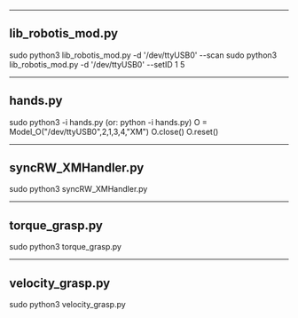 --------------
lib_robotis_mod.py
--------------
sudo python3 lib_robotis_mod.py -d '/dev/ttyUSB0' --scan
sudo python3 lib_robotis_mod.py -d '/dev/ttyUSB0' --setID 1 5


--------------
hands.py
--------------
sudo python3 -i hands.py
(or: python -i hands.py)
O = Model_O("/dev/ttyUSB0",2,1,3,4,"XM")
O.close()
O.reset()


--------------
syncRW_XMHandler.py
--------------
sudo python3 syncRW_XMHandler.py


--------------
torque_grasp.py
--------------
sudo python3 torque_grasp.py


--------------
velocity_grasp.py
--------------
sudo python3 velocity_grasp.py
